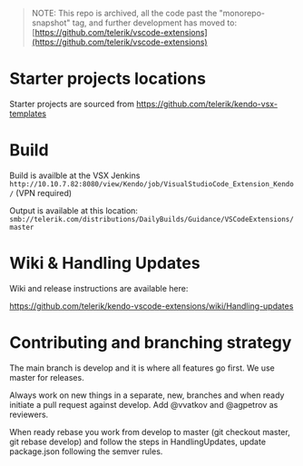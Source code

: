> NOTE: This repo is archived, all the code past the "monorepo-snapshot" tag, and further development has moved to:
> [https://github.com/telerik/vscode-extensions](https://github.com/telerik/vscode-extensions)

# Starter projects locations

Starter projects are sourced from https://github.com/telerik/kendo-vsx-templates

# Build

Build is availble at the VSX Jenkins
`http://10.10.7.82:8080/view/Kendo/job/VisualStudioCode_Extension_Kendo/` (VPN required)

Output is available at this location:
`smb://telerik.com/distributions/DailyBuilds/Guidance/VSCodeExtensions/master`

# Wiki & Handling Updates

Wiki and release instructions are available here:

https://github.com/telerik/kendo-vscode-extensions/wiki/Handling-updates

# Contributing and branching strategy

The main branch is develop and it is where all features go first. We use master for releases.

Always work on new things in a separate, new, branches and when ready initiate a pull request against develop. Add @vvatkov and @agpetrov as reviewers.

When ready rebase you work from develop to master (git checkout master, git rebase develop) and follow the steps in HandlingUpdates, update package.json following the semver rules.
